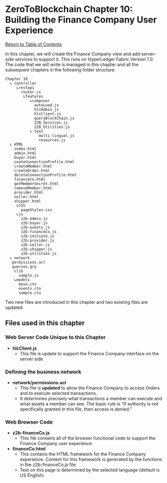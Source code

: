 # ZeroToBlockchain Chapter 10: Building the Finance Company User Experience

[Return to Table of Contents](../README.pdf)

In this chapter, we will create the Finance Company view and add server-side services to support it.  This runs on HyperLedger Fabric Version 1.0. The code that we will write is managed in this chapter and all the subsequent chapters in the following folder structure:

```
Chapter 10
  ↳ controller
     ↳restapi
       router.js
        ↳features
           ↳composer
             autoLoad.js
             hlcAdmin.js
             hlcClient.js
             queryBlockChain.js
             Z2B_Services.js
             Z2B_Utilities.js
           ↳ text
               multi-lingual.js
               resources.js
  ↳ HTML
    index.html
    admin.html
    buyer.html
    ceateConnectionProfile.html
    createMember.html
    createOrder.html
    deleteConnectionProfile.html
    financeCo.html
    getMemberSecret.html
    removeMember.html
    provider.html
    seller.html
    shipper.html
     ↳CSS
       pageStyles.css
     ↳js
       z2b-admin.js
       z2b-buyer.js
       z2b-events.js
       z2b-financeCo.js
       z2b-initiate.js
       z2b-provider.js
       z2b-seller.js
       z2b-shipper.js
       z2b-utilities.js
  ↳ network
   permissions.acl
   queries.qry
    ↳lib
      sample.js
    ↳models
      base.cto
      events.cto
      sample.cto
```
Two new files are introduced in this chapter and two existing files are updated:

## Files used in this chapter
### Web Server Code Unique to this Chapter
 - **hlcClient.js**
   - This file is update to support the Finance Company interface on the server side

### Defining the business network
 
 - **network/permissions.acl**
   - This file is ***updated*** to allow the Finance Company to access Orders and to execute selected transactions. 
   - It determines precisely what transactions a member can execute and what assets a member can see. The basic rule is "If authority is not specifically granted in this file, then access is denied."

### Web Browser Code 
 - **z2b-financeCo.js**
   - This file contains all of the browser functional code to support the Finance Company user experience
 - **financeCo.html**
   - This contains the HTML framework for the Finance Company experience. Content for this framework is generated by the functions in the z2b-financeCo.js file
   - Text on this page is determined by the selected language (default is US English) 